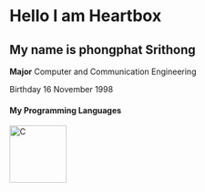 # Hello I am Heartbox
## My name is phongphat Srithong

**Major** Computer and Communication Engineering

 Birthday  16 November 1998

 #### My Programming Languages
<img src="https://user-images.githubusercontent.com/46487715/121657157-5c8ed080-caca-11eb-96f8-d2c3860663de.png" alt="C" width="100px"/>

